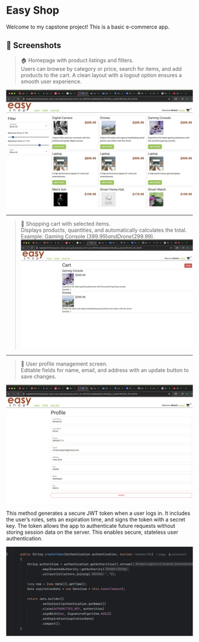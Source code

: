 # Easy Shop

Welcome to my capstone project! This is a basic e-commerce app.

## 📸 Screenshots

> 🏠 Homepage with product listings and filters.  
Users can browse by category or price, search for items, and add products to the cart. A clean layout with a logout option ensures a smooth user experience.

![Screenshot  01.png](screenshots/Screenshot%20%2001.png)

---

> 🛒 Shopping cart with selected items.  
Displays products, quantities, and automatically calculates the total. Example: Gaming Console ($399.99) and Drone ($299.99).
![Screenshot 02.png](screenshots/Screenshot%2002.png)

---
> 👤 User profile management screen.  
Editable fields for name, email, and address with an update button to save changes.

![Screenshot  03.png](screenshots/Screenshot%20%2003.png)


This method generates a secure JWT token when a user logs in. It includes the user’s roles, sets an expiration time, and signs the token with a secret key. 
The token allows the app to authenticate future requests without storing session data on the server. 
This enables secure, stateless user authentication.

![Screenshot  04.png](screenshots/Screenshot%20%2004.png)